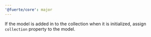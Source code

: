 ```yaml
---
'@fuerte/core': major
---
```


If the model is added in to the collection when it is initialized, assign `collection` property to the model.
